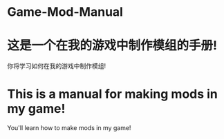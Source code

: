 # Game-Mod-Manual
这是一个在我的游戏中制作模组的手册!
===============
你将学习如何在我的游戏中制作模组!



This is a manual for making mods in my game!
===============
You'll learn how to make mods in my game!
